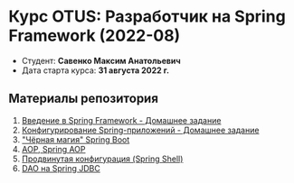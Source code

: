 # Курс OTUS: Разработчик на Spring Framework (2022-08)

- Студент: **Савенко Максим Анатольевич**
- Дата старта курса: **31 августа 2022 г.**

## Материалы репозитория

1. [Введение в Spring Framework - Домашнее задание](lesson-1/hometask-quiz/)
2. [Конфигурирование Spring-приложений - Домашнее задание](lesson-2/hometask-quiz/)
3. ["Чёрная магия" Spring Boot](lesson-4/hometask-quiz/)
4. [AOP, Spring AOP](lesson-4/hometask-quiz/)
5. [Продвинутая конфигурация (Spring Shell)](lesson-7/hometask-quiz/)
6. [DAO на Spring JDBC](lesson-9/booklib/)
